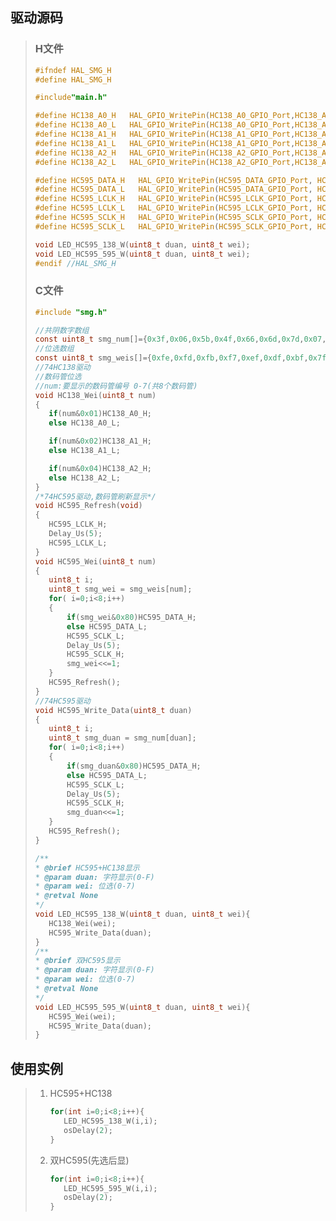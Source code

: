 ## 驱动源码

>### H文件
>
>```c
>#ifndef HAL_SMG_H
>#define HAL_SMG_H
>
>#include"main.h"
>
>#define HC138_A0_H   HAL_GPIO_WritePin(HC138_A0_GPIO_Port,HC138_A0_Pin,GPIO_PIN_SET)
>#define HC138_A0_L   HAL_GPIO_WritePin(HC138_A0_GPIO_Port,HC138_A0_Pin,GPIO_PIN_RESET)
>#define HC138_A1_H   HAL_GPIO_WritePin(HC138_A1_GPIO_Port,HC138_A1_Pin,GPIO_PIN_SET)
>#define HC138_A1_L   HAL_GPIO_WritePin(HC138_A1_GPIO_Port,HC138_A1_Pin,GPIO_PIN_RESET)
>#define HC138_A2_H   HAL_GPIO_WritePin(HC138_A2_GPIO_Port,HC138_A2_Pin,GPIO_PIN_SET)
>#define HC138_A2_L   HAL_GPIO_WritePin(HC138_A2_GPIO_Port,HC138_A2_Pin,GPIO_PIN_RESET)
>
>#define HC595_DATA_H   HAL_GPIO_WritePin(HC595_DATA_GPIO_Port, HC595_DATA_Pin, GPIO_PIN_SET)
>#define HC595_DATA_L   HAL_GPIO_WritePin(HC595_DATA_GPIO_Port, HC595_DATA_Pin, GPIO_PIN_RESET)
>#define HC595_LCLK_H   HAL_GPIO_WritePin(HC595_LCLK_GPIO_Port, HC595_LCLK_Pin, GPIO_PIN_SET)
>#define HC595_LCLK_L   HAL_GPIO_WritePin(HC595_LCLK_GPIO_Port, HC595_LCLK_Pin, GPIO_PIN_RESET)
>#define HC595_SCLK_H   HAL_GPIO_WritePin(HC595_SCLK_GPIO_Port, HC595_SCLK_Pin, GPIO_PIN_SET)
>#define HC595_SCLK_L   HAL_GPIO_WritePin(HC595_SCLK_GPIO_Port, HC595_SCLK_Pin, GPIO_PIN_RESET)
>
>void LED_HC595_138_W(uint8_t duan, uint8_t wei);
>void LED_HC595_595_W(uint8_t duan, uint8_t wei);
>#endif //HAL_SMG_H
>
>```
>
>### C文件
>
>```c
>#include "smg.h"
>
>//共阴数字数组
>const uint8_t smg_num[]={0x3f,0x06,0x5b,0x4f,0x66,0x6d,0x7d,0x07,0x7f,0x6f,0x77,0x7c,0x39,0x5e,0x79,0x71};
>//位选数组
>const uint8_t smg_weis[]={0xfe,0xfd,0xfb,0xf7,0xef,0xdf,0xbf,0x7f};
>//74HC138驱动
>//数码管位选
>//num:要显示的数码管编号 0-7(共8个数码管)
>void HC138_Wei(uint8_t num)
>{
>    if(num&0x01)HC138_A0_H;
>    else HC138_A0_L;
>
>    if(num&0x02)HC138_A1_H;
>    else HC138_A1_L;
>
>    if(num&0x04)HC138_A2_H;
>    else HC138_A2_L;
>}
>/*74HC595驱动,数码管刷新显示*/
>void HC595_Refresh(void)
>{
>    HC595_LCLK_H;
>    Delay_Us(5);
>    HC595_LCLK_L;
>}
>void HC595_Wei(uint8_t num)
>{
>    uint8_t i;
>    uint8_t smg_wei = smg_weis[num];
>    for( i=0;i<8;i++)
>    {
>        if(smg_wei&0x80)HC595_DATA_H;
>        else HC595_DATA_L;
>        HC595_SCLK_L;
>        Delay_Us(5);
>        HC595_SCLK_H;
>        smg_wei<<=1;
>    }
>    HC595_Refresh();
>}
>//74HC595驱动
>void HC595_Write_Data(uint8_t duan)
>{
>    uint8_t i;
>    uint8_t smg_duan = smg_num[duan];
>    for( i=0;i<8;i++)
>    {
>        if(smg_duan&0x80)HC595_DATA_H;
>        else HC595_DATA_L;
>        HC595_SCLK_L;
>        Delay_Us(5);
>        HC595_SCLK_H;
>        smg_duan<<=1;
>    }
>    HC595_Refresh();
>}
>
>/**
>* @brief HC595+HC138显示
>* @param duan: 字符显示(0-F)
>* @param wei: 位选(0-7)
>* @retval None
>*/
>void LED_HC595_138_W(uint8_t duan, uint8_t wei){
>    HC138_Wei(wei);
>    HC595_Write_Data(duan);
>}
>/**
>* @brief 双HC595显示
>* @param duan: 字符显示(0-F)
>* @param wei: 位选(0-7)
>* @retval None
>*/
>void LED_HC595_595_W(uint8_t duan, uint8_t wei){
>    HC595_Wei(wei);
>    HC595_Write_Data(duan);
>}
>```
>
>


## 使用实例

> 1. HC595+HC138
>
>    ```C
>    for(int i=0;i<8;i++){
>    	LED_HC595_138_W(i,i);
>    	osDelay(2);
>    }
>    ```
>
> 2. 双HC595(先选后显)
>
>    ```c
>    for(int i=0;i<8;i++){
>    	LED_HC595_595_W(i,i);
>    	osDelay(2);
>    }
>    ```
>
>    

